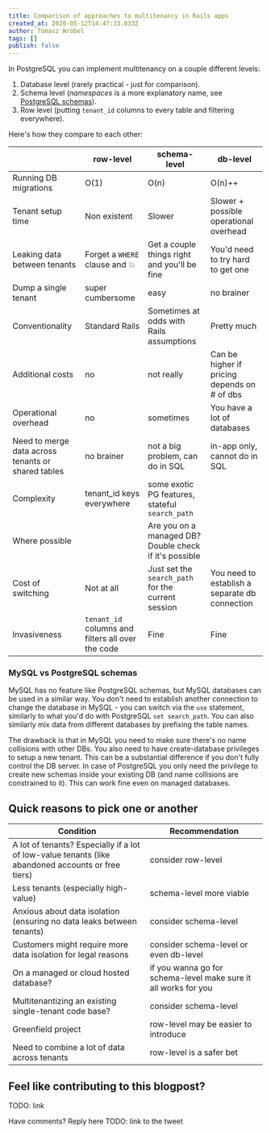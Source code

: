 ```yaml
---
title: Comparison of approaches to multitenancy in Rails apps
created_at: 2020-05-12T14:47:33.033Z
author: Tomasz Wróbel
tags: []
publish: false
---
```


In PostgreSQL you can implement multitenancy on a couple different levels:

1. Database level (rarely practical - just for comparison).
2. Schema level (_namespaces_ is a more explanatory name, see [PostgreSQL schemas](https://www.postgresql.org/docs/9.1/ddl-schemas.html)).
3. Row level (putting `tenant_id` columns to every table and filtering everywhere).

Here's how they compare to each other:

|     | row-level | schema-level | db-level |
|-----|--------|------------|-----------|
| Running DB migrations | O(1) | O(n) | O(n)++ |
| Tenant setup time | Non existent | Slower | Slower + possible operational overhead |
| Leaking data between tenants | Forget a `WHERE` clause and 💥 | Get a couple things right and you'll be fine | You'd need to try hard to get one |
| Dump a single tenant | super cumbersome | easy | no brainer |
| Conventionality | Standard Rails | Sometimes at odds with Rails assumptions | Pretty much |
| Additional costs | no | not really | Can be higher if pricing depends on # of dbs |
| Operational overhead | no | sometimes | You have a lot of databases |
| Need to merge data across tenants or shared tables | no brainer | not a big problem, can do in SQL | in-app only, cannot do in SQL |
| Complexity | tenant_id keys everywhere | some exotic PG features, stateful `search_path` | |
| Where possible | | Are you on a managed DB? Double check if it's possible | |
| Cost of switching | Not at all | Just set the `search_path` for the current session | You need to establish a separate db connection |
| Invasiveness | `tenant_id` columns and filters all over the code | Fine | Fine |

### MySQL vs PostgreSQL schemas

MySQL has no feature like PostgreSQL schemas, but MySQL databases can be used in a similar way. You don't need to establish another connection to change the database in MySQL - you can switch via the `use` statement, similarly to what you'd do with PostgreSQL `set search_path`. You can also similarly mix data from different databases by prefixing the table names.

The drawback is that in MySQL you need to make sure there's no name collisions with other DBs. You also need to have create-database privileges to setup a new tenant. This can be a substantial difference if you don't fully control the DB server. In case of PostgreSQL you only need the privilege to create new schemas inside your existing DB (and name collisions are constrained to it). This can work fine even on managed databases.

## Quick reasons to pick one or another

| Condition | Recommendation |
| --- | --- |
| A lot of tenants? Especially if a lot of low-value tenants (like abandoned accounts or free tiers) | consider row-level |
| Less tenants (especially high-value) | schema-level more viable |
| Anxious about data isolation (ensuring no data leaks between tenants) | consider schema-level |
| Customers might require more data isolation for legal reasons | consider schema-level or even db-level |
| On a managed or cloud hosted database? | if you wanna go for schema-level make sure it all works for you |
| Multitenantizing an existing single-tenant code base? | consider schema-level |
| Greenfield project | row-level may be easier to introduce |
| Need to combine a lot of data across tenants | row-level is a safer bet |


## Feel like contributing to this blogpost?

TODO: link

Have comments? Reply here TODO: link to the tweet 
